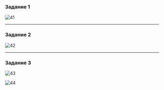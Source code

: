 ### Задание 1

![41](https://user-images.githubusercontent.com/126493876/230441973-7b34ecf3-f336-4c4e-85b5-8963c59365b2.png)

---

### Задание 2

![42](https://user-images.githubusercontent.com/126493876/230442044-a12341d1-24cc-497d-a4d4-81fff3423532.png)


---

### Задание 3

![43](https://user-images.githubusercontent.com/126493876/230442113-35a7bcd5-06ac-4101-9826-5f8cb5cddeed.png)

![44](https://user-images.githubusercontent.com/126493876/230442126-107da7b1-e80b-47ed-9731-2612b32a38a7.png)
